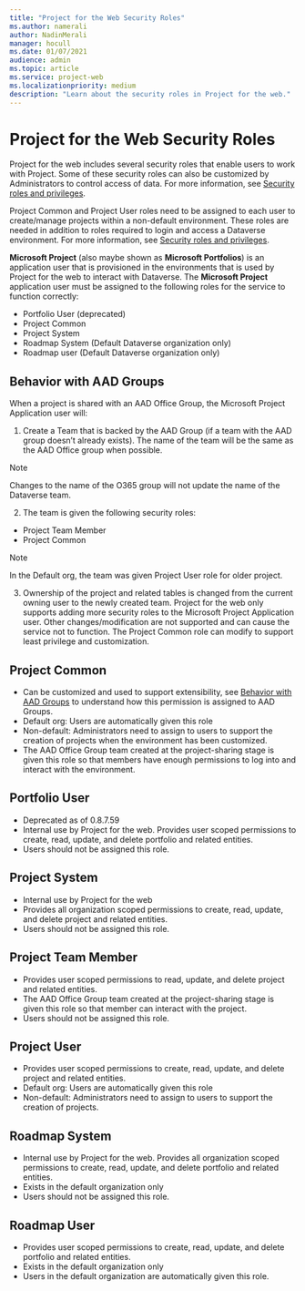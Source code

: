 ```yaml
---
title: "Project for the Web Security Roles"
ms.author: namerali
author: NadinMerali
manager: hocull
ms.date: 01/07/2021
audience: admin
ms.topic: article
ms.service: project-web
ms.localizationpriority: medium
description: "Learn about the security roles in Project for the web."
---
```

# Project for the Web Security Roles

Project for the web includes several security roles that enable users to work with Project. Some of these security roles can also be customized by Administrators to control access of data. For more information, see [Security roles and privileges](/power-platform/admin/security-roles-privileges).

Project Common and Project User roles need to be assigned to each user to create/manage projects within a non-default environment. These roles are needed in addition to roles required to login and access a Dataverse environment. For more information, see [Security roles and privileges](/power-platform/admin/assign-security-roles).

**Microsoft Project** (also maybe shown as **Microsoft Portfolios**) is an application user that is provisioned in the environments that is used by Project for the web to interact with Dataverse. The **Microsoft Project** application user must be assigned to the following roles for the service to function correctly:
   * Portfolio User (deprecated) 
   * Project Common
   * Project System
   * Roadmap System (Default Dataverse organization only)
   * Roadmap user (Default Dataverse organization only)


## Behavior with AAD Groups
When a project is shared with an AAD Office Group, the Microsoft Project Application user will:

1.	Create a Team that is backed by the AAD Group (if a team with the AAD group doesn’t already exists). The name of the team will be the same as the AAD Office group when possible.
> [!Note] 
> Changes to the name of the O365 group will not update the name of the Dataverse team.

2.	The team is given the following security roles:
* Project Team Member
* Project Common
> [!Note] 
> In the Default org, the team was given Project User role for older project.

3.	Ownership of the project and related tables is changed from the current owning user to the newly created team. Project for the web only supports adding more security roles to the Microsoft Project Application user. Other changes/modification are not supported and can cause the service not to function. The Project Common role can modify to support least privilege and customization.

## Project Common
* Can be customized and used to support extensibility, see [Behavior with AAD Groups](#behavior-with-aad-groups) to understand how this permission is assigned to AAD Groups.
* Default org: Users are automatically given this role
* Non-default: Administrators need to assign to users to support the creation of projects when the environment has been customized.
* The AAD Office Group team created at the project-sharing stage is given this role so that members have enough permissions to log into and interact with the environment.

## Portfolio User
* Deprecated as of 0.8.7.59
* Internal use by Project for the web. Provides user scoped permissions to create, read, update, and delete portfolio and related entities.
* Users should not be assigned this role.

## Project System
* Internal use by Project for the web
* Provides all organization scoped permissions to create, read, update, and delete project and related entities.
* Users should not be assigned this role.

## Project Team Member
* Provides user scoped permissions to read, update, and delete project and related entities.
* The AAD Office Group team created at the project-sharing stage is given this role so that member can interact with the project.
* Users should not be assigned this role.

## Project User
* Provides user scoped permissions to create, read, update, and delete project and related entities.
* Default org: Users are automatically given this role
* Non-default: Administrators need to assign to users to support the creation of projects.

## Roadmap System 
* Internal use by Project for the web. Provides all organization scoped permissions to create, read, update, and delete portfolio and related entities.
* Exists in the default organization only
* Users should not be assigned this role.

## Roadmap User
* Provides user scoped permissions to create, read, update, and delete portfolio and related entities.
* Exists in the default organization only
* Users in the default organization are automatically given this role.

